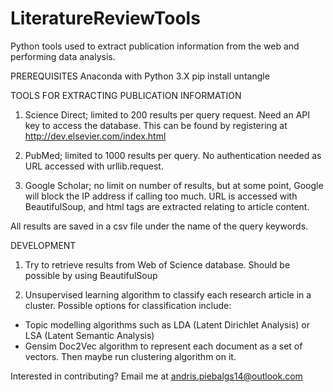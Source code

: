 # LiteratureReviewTools
Python tools used to extract publication information from the web and performing data analysis. 

PREREQUISITES
Anaconda with Python 3.X
pip install untangle

TOOLS FOR EXTRACTING PUBLICATION INFORMATION

1) Science Direct; limited to 200 results per query request. Need an API key to access the database. This can be found by registering at
http://dev.elsevier.com/index.html

2) PubMed; limited to 1000 results per query. No authentication needed as URL accessed with urllib.request.

3) Google Scholar; no limit on number of results, but at some point, Google will block the IP address if calling too much. 
URL is accessed with BeautifulSoup, and html tags are extracted relating to article content. 

All results are saved in a csv file under the name of the query keywords. 

DEVELOPMENT

1) Try to retrieve results from Web of Science database. Should be possible by using BeautifulSoup

2) Unsupervised learning algorithm to classify each research article in a cluster. Possible options for classification include:

  - Topic modelling algorithms such as LDA (Latent Dirichlet Analysis) or LSA (Latent Semantic Analysis)
  - Gensim Doc2Vec algorithm to represent each document as a set of vectors. Then maybe run clustering algorithm on it. 
  
Interested in contributing? Email me at andris.piebalgs14@outlook.com
